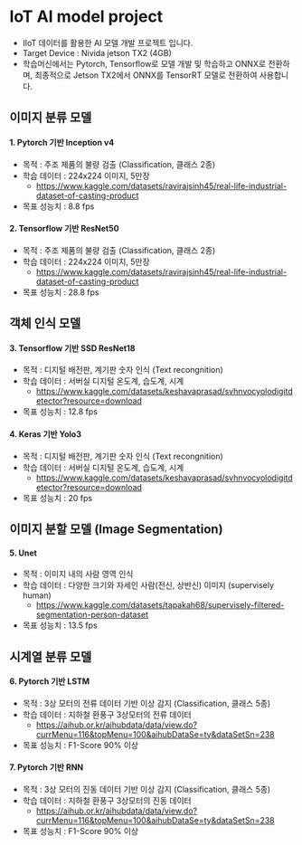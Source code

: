 # IoT AI model project
  - IIoT 데이터를 활용한 AI 모델 개발 프로젝트 입니다.
  - Target Device : Nivida jetson TX2 (4GB)
  - 학습머신에서는 Pytorch, Tensorflow로 모델 개발 및 학습하고 ONNX로 전환하며, 최종적으로 Jetson TX2에서 ONNX를 TensorRT 모델로 전환하여 사용합니다.
 
## 이미지 분류 모델

#### 1. Pytorch 기반 Inception v4
  - 목적 : 주조 제품의 불량 검출 (Classification, 클래스 2종)
  - 학습 데이터 : 224x224 이미지, 5만장
    - https://www.kaggle.com/datasets/ravirajsinh45/real-life-industrial-dataset-of-casting-product
  - 목표 성능치 : 8.8 fps
  
#### 2. Tensorflow 기반 ResNet50
  - 목적 : 주조 제품의 불량 검출 (Classification, 클래스 2종)
  - 학습 데이터 : 224x224 이미지, 5만장
    - https://www.kaggle.com/datasets/ravirajsinh45/real-life-industrial-dataset-of-casting-product
  - 목표 성능치 : 28.8 fps

## 객체 인식 모델

#### 3. Tensorflow 기반 SSD ResNet18
  - 목적 : 디지털 배전판, 계기판 숫자 인식 (Text recongnition)
  - 학습 데이터 : 서버실 디지털 온도계, 습도계, 시계
    - https://www.kaggle.com/datasets/keshavaprasad/svhnvocyolodigitdetector?resource=download
  - 목표 성능치 : 12.8 fps
  
#### 4. Keras 기반 Yolo3
  - 목적 : 디지털 배전판, 계기판 숫자 인식 (Text recongnition)
  - 학습 데이터 : 서버실 디지털 온도계, 습도계, 시계
    - https://www.kaggle.com/datasets/keshavaprasad/svhnvocyolodigitdetector?resource=download  
  - 목표 성능치 : 20 fps

## 이미지 분할 모델 (Image Segmentation)

#### 5. Unet
  - 목적 : 이미지 내의 사람 영역 인식
  - 학습 데이터 : 다양한 크기와 자세인 사람(전신, 상반신) 이미지 (supervisely human)
    - https://www.kaggle.com/datasets/tapakah68/supervisely-filtered-segmentation-person-dataset
  - 목표 성능치 : 13.5 fps

## 시계열 분류 모델

#### 6. Pytorch 기반 LSTM
  - 목적 : 3상 모터의 전류 데이터 기반 이상 감지 (Classification, 클래스 5종)
  - 학습 데이터 : 지하철 환풍구 3상모터의 전류 데이터 
    - https://aihub.or.kr/aihubdata/data/view.do?currMenu=116&topMenu=100&aihubDataSe=ty&dataSetSn=238
  - 목표 성능치 : F1-Score 90% 이상
  
#### 7. Pytorch 기반 RNN
  - 목적 : 3상 모터의 진동 데이터 기반 이상 감지 (Classification, 클래스 5종)
  - 학습 데이터 : 지하철 환풍구 3상모터의 진동 데이터 
    - https://aihub.or.kr/aihubdata/data/view.do?currMenu=116&topMenu=100&aihubDataSe=ty&dataSetSn=238
  - 목표 성능치 : F1-Score 90% 이상
